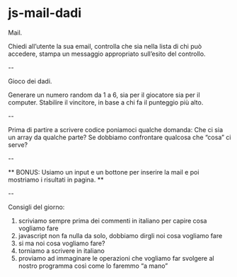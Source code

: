 # js-mail-dadi

Mail.

Chiedi all’utente la sua email,
controlla che sia nella lista di chi può accedere,
stampa un messaggio appropriato sull’esito del controllo.

--

Gioco dei dadi.

Generare un numero random da 1 a 6, sia per il giocatore sia per il computer.
Stabilire il vincitore, in base a chi fa il punteggio più alto.

--

Prima di partire a scrivere codice poniamoci qualche domanda:
Che ci sia un array da qualche parte?
Se dobbiamo confrontare qualcosa che “cosa” ci serve?

--

** BONUS: Usiamo un input e un bottone per inserire la mail e poi mostriamo i risultati in pagina. **

--

Consigli del giorno:
1. scriviamo sempre prima dei commenti in italiano per capire cosa vogliamo fare
2. javascript non fa nulla da solo, dobbiamo dirgli noi cosa vogliamo fare
3. si ma noi cosa vogliamo fare?
4. torniamo a scrivere in italiano
5. proviamo ad immaginare le operazioni che vogliamo far svolgere al nostro programma così come lo faremmo “a mano”
